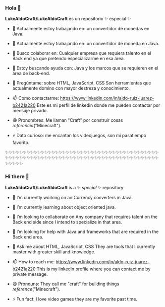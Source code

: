 ### Hola 👋

**LukeAldoCraft/LukeAldoCraft** es un repositorio ✨ especial ✨ 


- 🔭 Actualmente estoy trabajando en: un convertidor de monedas en Java.

- 🌱 Actualmente estoy trabajando en: un convertidor de moneda en Java. 

- 👯 Busco colaborar en: Cualquier empresa que requiera talento en el Back end ya que pretendo especializarme en esa área.

- 🤔 Estoy buscando ayuda con: Java y los marcos que se requieren en el área de back-end.

- 💬 Pregúntame: sobre HTML, JavaScript, CSS Son herramientas que actualmente domino con mayor destreza y conocimiento.

- 📫 Como contactarme: https://www.linkedin.com/in/aldo-ruiz-juarez-b2421a220 Este es mi perfil de linkedin donde me pueden contactar por mensaje privado.

- 😄 Pronombres: Me llaman "Craft" por construir cosas *referencia*("Minecraft").

- ⚡ Dato curioso: me encantan los videojuegos, son mi pasatiempo favorito.

✨✨✨✨✨✨✨✨✨✨✨✨✨✨✨✨✨✨✨✨✨✨✨✨✨✨✨✨✨✨✨✨✨✨✨✨✨✨✨✨✨✨✨✨✨✨✨✨✨✨✨✨✨✨✨✨✨✨✨✨✨✨✨✨✨✨✨✨✨✨✨✨✨✨✨✨✨✨✨✨✨✨✨✨✨✨✨✨✨✨✨

### Hi there 👋

**LukeAldoCraft/LukeAldoCraft** is a ✨ _special_ ✨ repository 


- 🔭 I’m currently working on an Currency converters in Java.

- 🌱 I’m currently learning about object oriented java. 

- 👯 I’m looking to collaborate on Any company that requires talent on the Back end side since I intend to specialize in that area.

- 🤔 I’m looking for help with Java and frameworks that are required in the Back end area.

- 💬 Ask me about HTML, JavaScript, CSS  They are tools that I currently master with greater skill and knowledge.

- 📫 How to reach me: https://www.linkedin.com/in/aldo-ruiz-juarez-b2421a220 This is my linkedin profile where you can contact me by private message.

- 😄 Pronouns: They call me "craft" for building things  *reference*("Minecraft").

- ⚡ Fun fact:  I love video games they are my favorite past time.

